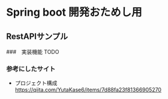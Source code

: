 # Spring boot 開発おためし用
## RestAPIサンプル

###　実装機能
TODO

### 参考にしたサイト
- プロジェクト構成　
https://qiita.com/YutaKase6/items/7d88fa23f81366905270
